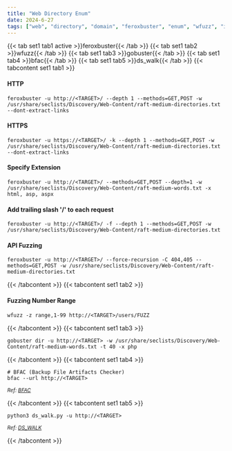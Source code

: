 ```yaml
---
title: "Web Directory Enum"
date: 2024-6-27
tags: ["web", "directory", "domain", "feroxbuster", "enum", "wfuzz", "idor", "gobuster", ".ds_store"]
---
```


{{< tab set1 tab1 active >}}feroxbuster{{< /tab >}}
{{< tab set1 tab2 >}}wfuzz{{< /tab >}}
{{< tab set1 tab3 >}}gobuster{{< /tab >}}
{{< tab set1 tab4 >}}bfac{{< /tab >}}
{{< tab set1 tab5 >}}ds_walk{{< /tab >}}
{{< tabcontent set1 tab1 >}}

#### HTTP

```console
feroxbuster -u http://<TARGET>/ --depth 1 --methods=GET,POST -w /usr/share/seclists/Discovery/Web-Content/raft-medium-directories.txt --dont-extract-links
```

#### HTTPS

```console
feroxbuster -u https://<TARGET>/ -k --depth 1 --methods=GET,POST -w /usr/share/seclists/Discovery/Web-Content/raft-medium-directories.txt --dont-extract-links
```

#### Specify Extension

```console
feroxbuster -u http://<TARGET>/ --methods=GET,POST --depth=1 -w /usr/share/seclists/Discovery/Web-Content/raft-medium-words.txt -x html, asp, aspx
```

#### Add trailing slash '/' to each request

```console
feroxbuster -u http://<TARGET>/ -f --depth 1 --methods=GET,POST -w /usr/share/seclists/Discovery/Web-Content/raft-medium-directories.txt
```

#### API Fuzzing

```console
feroxbuster -u http://<TARGET>/ --force-recursion -C 404,405 --methods=GET,POST -w /usr/share/seclists/Discovery/Web-Content/raft-medium-directories.txt
```

{{< /tabcontent >}}
{{< tabcontent set1 tab2 >}}

#### Fuzzing Number Range

```console
wfuzz -z range,1-99 http://<TARGET>/users/FUZZ
```

{{< /tabcontent >}}
{{< tabcontent set1 tab3 >}}

```console
gobuster dir -u http://<TARGET> -w /usr/share/seclists/Discovery/Web-Content/raft-medium-words.txt -t 40 -x php
```

{{< /tabcontent >}}
{{< tabcontent set1 tab4 >}}

```console
# BFAC (Backup File Artifacts Checker)
bfac --url http://<TARGET>
```

<small>*Ref: [BFAC](https://github.com/mazen160/bfac)*</small>

{{< /tabcontent >}}
{{< tabcontent set1 tab5 >}}

```console
python3 ds_walk.py -u http://<TARGET>
```

<small>*Ref: [DS_WALK](https://github.com/Keramas/DS_Walk)*</small>

{{< /tabcontent >}}
